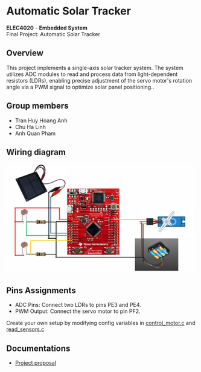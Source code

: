 # Automatic Solar Tracker 

**ELEC4020** - **Embedded System** <br>
Final Project: Automatic Solar Tracker

## Overview <br>
This project implements a single-axis solar tracker system. The system utilizes ADC modules to read and process data from light-dependent resistors (LDRs), enabling precise adjustment of the servo motor's rotation angle via a PWM signal to optimize solar panel positioning..


## Group members
- Tran Huy Hoang Anh 
- Chu Ha Linh
- Anh Quan Pham  

## Wiring diagram
<!-- ![Circuit Diagram](docs/wiring.jpg) -->
<img src="docs/wiring.jpg" alt="Circuit Diagram" width="500"/>

## Pins Assignments
- ADC Pins: Connect two LDRs to pins PE3 and PE4.
- PWM Output: Connect the servo motor to pin PF2.

Create your own setup by modifying config variables in [control_motor.c](control_motor.c) and [read_sensors.c](read_sensors.c)

## Documentations
- [Project proposal](docs/Embedded_Project_Proposal.pdf)

